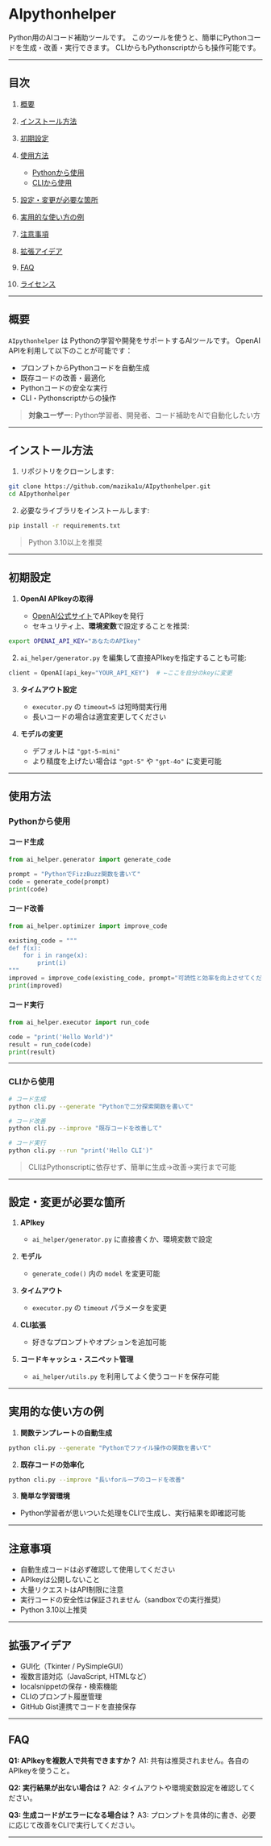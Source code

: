 # AIpythonhelper

Python用のAIコード補助ツールです。
このツールを使うと、簡単にPythonコードを生成・改善・実行できます。
CLIからもPythonscriptからも操作可能です。

---

## 目次

1. [概要](#概要)
2. [インストール方法](#インストール方法)
3. [初期設定](#初期設定)
4. [使用方法](#使用方法)

   * [Pythonから使用](#pythonから使用)
   * [CLIから使用](#cliから使用)
5. [設定・変更が必要な箇所](#設定変更が必要な箇所)
6. [実用的な使い方の例](#実用的な使い方の例)
7. [注意事項](#注意事項)
8. [拡張アイデア](#拡張アイデア)
9. [FAQ](#faq)
10. [ライセンス](#ライセンス)

---

## 概要

`AIpythonhelper` は Pythonの学習や開発をサポートするAIツールです。
OpenAI APIを利用して以下のことが可能です：

* プロンプトからPythonコードを自動生成
* 既存コードの改善・最適化
* Pythonコードの安全な実行
* CLI・Pythonscriptからの操作

> **対象ユーザー**: Python学習者、開発者、コード補助をAIで自動化したい方

---

## インストール方法

1. リポジトリをクローンします:

```bash
git clone https://github.com/mazika1u/AIpythonhelper.git
cd AIpythonhelper
```

2. 必要なライブラリをインストールします:

```bash
pip install -r requirements.txt
```

> Python 3.10以上を推奨

---

## 初期設定

1. **OpenAI APIkeyの取得**

   * [OpenAI公式サイト](https://platform.openai.com/account/api-keys)でAPIkeyを発行
   * セキュリティ上、**環境変数**で設定することを推奨:

```bash
export OPENAI_API_KEY="あなたのAPIkey"
```

2. `ai_helper/generator.py` を編集して直接APIkeyを指定することも可能:

```python
client = OpenAI(api_key="YOUR_API_KEY")  # ←ここを自分のkeyに変更
```

3. **タイムアウト設定**

   * `executor.py` の `timeout=5` は短時間実行用
   * 長いコードの場合は適宜変更してください

4. **モデルの変更**

   * デフォルトは `"gpt-5-mini"`
   * より精度を上げたい場合は `"gpt-5"` や `"gpt-4o"` に変更可能

---

## 使用方法

### Pythonから使用

#### コード生成

```python
from ai_helper.generator import generate_code

prompt = "PythonでFizzBuzz関数を書いて"
code = generate_code(prompt)
print(code)
```

#### コード改善

```python
from ai_helper.optimizer import improve_code

existing_code = """
def f(x):
    for i in range(x):
        print(i)
"""
improved = improve_code(existing_code, prompt="可読性と効率を向上させてください")
print(improved)
```

#### コード実行

```python
from ai_helper.executor import run_code

code = "print('Hello World')"
result = run_code(code)
print(result)
```

---

### CLIから使用

```bash
# コード生成
python cli.py --generate "Pythonで二分探索関数を書いて"

# コード改善
python cli.py --improve "既存コードを改善して"

# コード実行
python cli.py --run "print('Hello CLI')"
```

> CLIはPythonscriptに依存せず、簡単に生成→改善→実行まで可能

---

## 設定・変更が必要な箇所

1. **APIkey**

   * `ai_helper/generator.py` に直接書くか、環境変数で設定
2. **モデル**

   * `generate_code()` 内の `model` を変更可能
3. **タイムアウト**

   * `executor.py` の `timeout` パラメータを変更
4. **CLI拡張**

   * 好きなプロンプトやオプションを追加可能
5. **コードキャッシュ・スニペット管理**

   * `ai_helper/utils.py` を利用してよく使うコードを保存可能

---

## 実用的な使い方の例

1. **関数テンプレートの自動生成**

```bash
python cli.py --generate "Pythonでファイル操作の関数を書いて"
```

2. **既存コードの効率化**

```bash
python cli.py --improve "長いforループのコードを改善"
```

3. **簡単な学習環境**

* Python学習者が思いついた処理をCLIで生成し、実行結果を即確認可能

---

## 注意事項

* 自動生成コードは必ず確認して使用してください
* APIkeyは公開しないこと
* 大量リクエストはAPI制限に注意
* 実行コードの安全性は保証されません（sandboxでの実行推奨）
* Python 3.10以上推奨

---

## 拡張アイデア

* GUI化（Tkinter / PySimpleGUI）
* 複数言語対応（JavaScript, HTMLなど）
* localsnippetの保存・検索機能
* CLIのプロンプト履歴管理
* GitHub Gist連携でコードを直接保存

---

## FAQ

**Q1: APIkeyを複数人で共有できますか？**
A1: 共有は推奨されません。各自のAPIkeyを使うこと。

**Q2: 実行結果が出ない場合は？**
A2: タイムアウトや環境変数設定を確認してください。

**Q3: 生成コードがエラーになる場合は？**
A3: プロンプトを具体的に書き、必要に応じて改善をCLIで実行してください。

---
